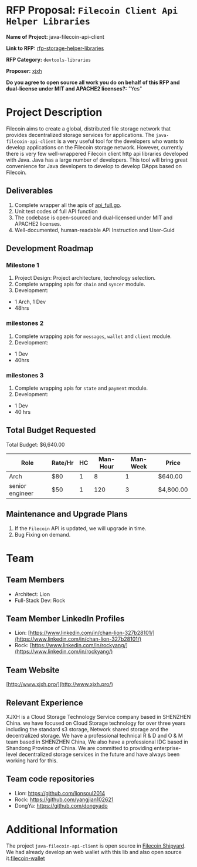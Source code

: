# RFP Proposal: `Filecoin Client Api Helper Libraries`

**Name of Project:** java-filecoin-api-client

**Link to RFP:** [rfp-storage-helper-libraries](https://github.com/filecoin-project/devgrants/blob/master/rfps/rfp-storage-helper-libraries.md)

**RFP Category:** `devtools-libraries`

**Proposer:** [xjxh](https://github.com/xjxh)

**Do you agree to open source all work you do on behalf of this RFP and dual-license under MIT and APACHE2 licenses?:** "Yes"

# Project Description

Filecoin aims to create a global, distributed file storage network that provides decentralized storage services for applications.
The `java-filecoin-api-client` is a very useful tool for the developers who wants to develop applications on the Filecoin storage network.
However, currently there is very few well-wrappered Filecoin client http api libraries developed with Java.
Java has a large number of developers. 
This tool will bring great convenience for Java developers to develop to develop DApps based on Filecoin.

## Deliverables
1. Complete wrapper all the apis of  [api_full.go](https://github.com/filecoin-project/lotus/blob/master/api/api_full.go).
2. Unit test codes of full API function
3. The codebase is open-sourced and dual-licensed under MIT and APACHE2 licenses.
4. Well-documented, human-readable API Instruction and User-Guid

## Development Roadmap

### Milestone 1
1. Project Design: Project architecture, technology selection.
2. Complete wrapping apis for `chain` and `syncer` module.
3. Development: 
 * 1 Arch, 1 Dev
 * 48hrs


### milestones 2
1. Complete wrapping apis for `messages`, `wallet` and `client` module.
2. Development: 
 * 1 Dev
 * 40hrs

### milestones 3
1. Complete wrapping apis for `state` and `payment` module.
2. Development: 
 * 1 Dev
 * 40 hrs

## Total Budget Requested

Total Budget: $6,640.00

 | Role            | Rate/Hr | HC  | Man-Hour | Man-Week | Price     |
 | --------------- | ------- | --- | -------- | -------- | --------- |
 | Arch            | $80     | 1   | 8        | 1        | $640.00   |
 | senior engineer | $50     | 1   | 120      | 3        | $4,800.00 |

## Maintenance and Upgrade Plans

1. If the `Filecoin` API is updated, we will upgrade in time.
2. Bug Fixing on demand.

# Team



## Team Members

- Architect: Lion
- Full-Stack Dev: Rock

## Team Member LinkedIn Profiles
- Lion: [https://www.linkedin.com/in/chan-lion-327b28101/](https://www.linkedin.com/in/chan-lion-327b28101/)
- Rock: [https://www.linkedin.com/in/rockyang/](https://www.linkedin.com/in/rockyang/)

## Team Website

[http://www.xjxh.pro/](http://www.xjxh.pro/)

## Relevant Experience

XJXH is a Cloud Storage Technology Service company based in SHENZHEN China. 
we have focused on Cloud Storage technology for over three years including the standard s3 storage, 
Network shared storage and the decentralized storage. We have a professional
technical R & D and O & M team based in SHENZHEN China, We also have a professional
IDC based in Shandong Province of China. We are committed to providing enterprise-level
decentralized storage services in the future and have always been working hard for this. 


## Team code repositories

* Lion: https://github.com/lionsoul2014
* Rock: https://github.com/yangjian102621
* DongYa: https://github.com/dongyado

# Additional Information

The project `java-filecoin-api-client` is open source in [Filecoin Shipyard](https://github.com/filecoin-shipyard/java-filecoin-api-client).
We had already develop an web wallet with this lib and also open source it.[filecoin-wallet](https://github.com/filecoin-shipyard/filecoin-wallet)   






